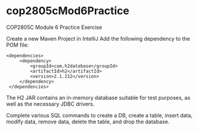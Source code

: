 # cop2805cMod6Practice
COP2805C Module 6 Practice Exercise 

Create a new Maven Project in IntelliJ
Add the following dependency to the POM file:

`<dependencies>`  
`     <dependency>`  
`         <groupId>com.h2database</groupId>`  
`         <artifactId>h2</artifactId>`  
`         <version>2.1.212</version>`  
`     </dependency>`  
` </dependencies>`  

The H2 JAR contains an in-memory database suitable for test purposes, as well as the necessary JDBC drivers.

Complete various SQL commands to create a DB, create a table, insert data, modify data, remove data, delete the table, and drop the database.
